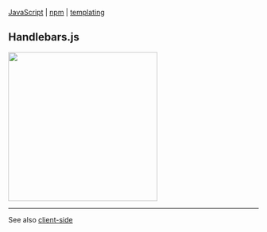 [JavaScript](index.md) | [npm](npm.md) | [templating](templating.md)

## Handlebars.js

<a href="http://handlebarsjs.com/">
  <img src="http://handlebarsjs.com/images/handlebars_logo.png" width="300"></img>
</a>





---

See also [client-side](../client-side.md)
